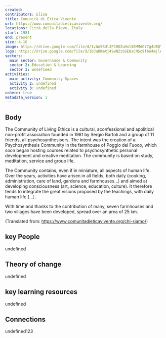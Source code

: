 ```yaml
---
created:
contributors: Elisa
title: Comunità di Etica Vivente
url: https://www.comunitadieticavivente.org/
locations: Città della Pieve, Italy
start: 1981
end: present
size: 4-10
image: https://drive.google.com/file/d/1vAn5BUl3PJOOZuHolSEMMAG77g4U8QYn/view?usp=drive_link
logo: https://drive.google.com/file/d/1b3aDKmXj4SwNZzSGE6sCNSc9fbn4mjle/view?usp=drive_link
sectors:
  main sector: Governance & Community
  sector 2: Education & Learning
  sector 3: undefined
activities: 
  main activity: Community Spaces
  activity 2: undefined
  activity 3: undefined
cohere: true
metadata_version: 1
---
```



## Body

The Community of Living Ethics is a cultural, aconfessional and apolitical non-profit association founded in 1981 by Sergio Bartoli and a group of 11 friends, all psychosynthesisers. The intent was the creation of a Psychosynthesis Community in the farmhouse of Poggio del Fuoco, which soon began hosting courses related to psychosynthetic personal development and creative meditation. The community is based on study, meditation, service and group life.

The Community contains, even if in miniature, all aspects of human life. Over the years, activities have arisen in all fields, both daily (cooking, administration, care of land, gardens and farmhouses...) and aimed at developing consciousness (art, science, education, culture). It therefore tends to integrate the great visions proposed by the teachings, with daily human life [...].

With time and thanks to the contribution of many, seven farmhouses and two villages have been developed, spread over an area of 25 km.

(Translated from: https://www.comunitadieticavivente.org/chi-siamo/)

## key People

undefined

## Theory of change

undefined

## key learning resources

undefined

## Connections

undefined123

